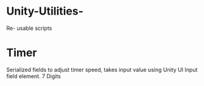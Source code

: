 # Unity-Utilities-
Re- usable scripts

# Timer 
Serialized fields to adjust timer speed, takes input value using Unity UI Input field element. 7 Digits 
